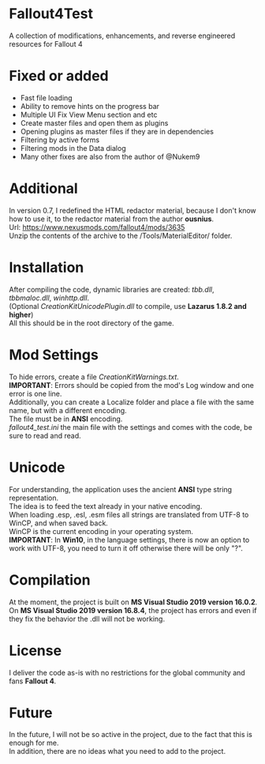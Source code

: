# Fallout4Test
A collection of modifications, enhancements, and reverse engineered resources for Fallout 4

# Fixed or added
* Fast file loading
* Ability to remove hints on the progress bar
* Multiple UI Fix View Menu section and etc
* Create master files and open them as plugins
* Opening plugins as master files if they are in dependencies
* Filtering by active forms
* Filtering mods in the Data dialog
* Many other fixes are also from the author of @Nukem9

# Additional
In version 0.7, I redefined the HTML redactor material, because I don't know how to use it, to the redactor material from the author **ousnius**.  
Url: https://www.nexusmods.com/fallout4/mods/3635  
Unzip the contents of the archive to the <root game>/Tools/MaterialEditor/ folder.

# Installation
After compiling the code, dynamic libraries are created: *tbb.dll*, *tbbmaloc.dll*, *winhttp.dll*.  
(Optional *CreationKitUnicodePlugin.dll* to compile, use **Lazarus 1.8.2 and higher**)  
All this should be in the root directory of the game.

# Mod Settings
To hide errors, create a file *CreationKitWarnings.txt*.  
**IMPORTANT**: Errors should be copied from the mod's Log window and one error is one line.  
Additionally, you can create a Localize folder and place a file with the same name, but with a different encoding.  
The file must be in **ANSI** encoding.  
*fallout4_test.ini* the main file with the settings and comes with the code, be sure to read and read.

# Unicode
For understanding, the application uses the ancient **ANSI** type string representation.  
The idea is to feed the text already in your native encoding.  
When loading .esp, .esl, .esm files all strings are translated from UTF-8 to WinCP, and when saved back.  
WinCP is the current encoding in your operating system.  
**IMPORTANT**: In **Win10**, in the language settings, there is now an option to work with UTF-8, you need to turn it off otherwise there will be only "?".

# Compilation
At the moment, the project is built on **MS Visual Studio 2019 version 16.0.2**.  
On **MS Visual Studio 2019 version 16.8.4**, the project has errors and even if they fix the behavior the .dll will not be working.

# License
I deliver the code as-is with no restrictions for the global community and fans **Fallout 4**.

# Future
In the future, I will not be so active in the project, due to the fact that this is enough for me.  
In addition, there are no ideas what you need to add to the project.
